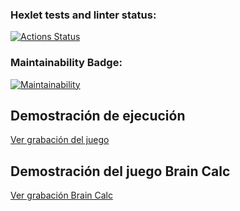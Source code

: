 ### Hexlet tests and linter status:
[![Actions Status](https://github.com/JhonFredyTorres/fullstack-javascript-project-98/actions/workflows/hexlet-check.yml/badge.svg)](https://github.com/JhonFredyTorres/fullstack-javascript-project-98/actions)

### Maintainability Badge:
[![Maintainability](https://api.codeclimate.com/v1/badges/5a04f2ad83e9a205c5b2/maintainability)](https://codeclimate.com/github/JhonFredyTorres/fullstack-javascript-project-98/maintainability)

## Demostración de ejecución

[Ver grabación del juego](ENLAChttps://youtu.be/QGTC1YniBBw)

## Demostración del juego Brain Calc

[Ver grabación Brain Calc](Ehttps://youtu.be/tf5fk6LfvDs)